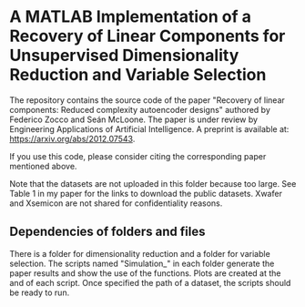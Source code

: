 # A MATLAB Implementation of a Recovery of Linear Components for Unsupervised Dimensionality Reduction and Variable Selection

The repository contains the source code of the paper "Recovery of linear components: Reduced complexity autoencoder designs" authored by Federico Zocco and Seán McLoone. The paper is under review by Engineering Applications of Artificial Intelligence. A preprint is available at: https://arxiv.org/abs/2012.07543.

If you use this code, please consider citing the corresponding paper mentioned above. 

Note that the datasets are not uploaded in this folder because too large. See Table 1 in my paper for the links to download the public datasets. Xwafer and Xsemicon are not shared for confidentiality reasons.


## Dependencies of folders and files

There is a folder for dimensionality reduction and a folder for variable selection. The scripts named "Simulation_" in each folder generate the paper results and show the use of the functions. Plots are created at the and of each script. Once specified the path of a dataset, the scripts should be ready to run.   
